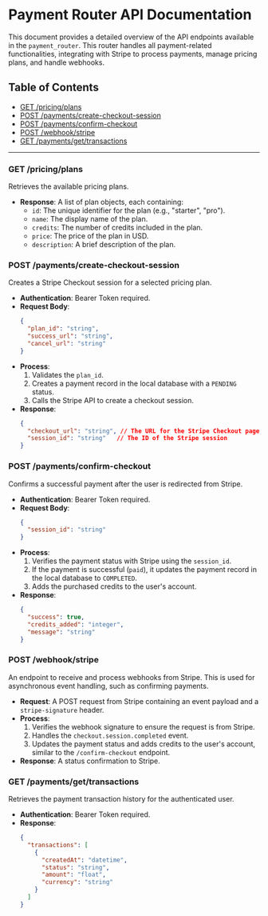 # Payment Router API Documentation

This document provides a detailed overview of the API endpoints available in the `payment_router`. This router handles all payment-related functionalities, integrating with Stripe to process payments, manage pricing plans, and handle webhooks.

## Table of Contents
- [GET /pricing/plans](#get-pricingplans)
- [POST /payments/create-checkout-session](#post-paymentscreate-checkout-session)
- [POST /payments/confirm-checkout](#post-paymentsconfirm-checkout)
- [POST /webhook/stripe](#post-webhookstripe)
- [GET /payments/get/transactions](#get-paymentsgettransactions)

---

### GET /pricing/plans
Retrieves the available pricing plans.

- **Response**: A list of plan objects, each containing:
  - `id`: The unique identifier for the plan (e.g., "starter", "pro").
  - `name`: The display name of the plan.
  - `credits`: The number of credits included in the plan.
  - `price`: The price of the plan in USD.
  - `description`: A brief description of the plan.

### POST /payments/create-checkout-session
Creates a Stripe Checkout session for a selected pricing plan.

- **Authentication**: Bearer Token required.
- **Request Body**:
  ```json
  {
    "plan_id": "string",
    "success_url": "string",
    "cancel_url": "string"
  }
  ```
- **Process**:
  1. Validates the `plan_id`.
  2. Creates a payment record in the local database with a `PENDING` status.
  3. Calls the Stripe API to create a checkout session.
- **Response**:
  ```json
  {
    "checkout_url": "string", // The URL for the Stripe Checkout page
    "session_id": "string"   // The ID of the Stripe session
  }
  ```

### POST /payments/confirm-checkout
Confirms a successful payment after the user is redirected from Stripe.

- **Authentication**: Bearer Token required.
- **Request Body**:
  ```json
  {
    "session_id": "string"
  }
  ```
- **Process**:
  1. Verifies the payment status with Stripe using the `session_id`.
  2. If the payment is successful (`paid`), it updates the payment record in the local database to `COMPLETED`.
  3. Adds the purchased credits to the user's account.
- **Response**:
  ```json
  {
    "success": true,
    "credits_added": "integer",
    "message": "string"
  }
  ```

### POST /webhook/stripe
An endpoint to receive and process webhooks from Stripe. This is used for asynchronous event handling, such as confirming payments.

- **Request**: A POST request from Stripe containing an event payload and a `stripe-signature` header.
- **Process**:
  1. Verifies the webhook signature to ensure the request is from Stripe.
  2. Handles the `checkout.session.completed` event.
  3. Updates the payment status and adds credits to the user's account, similar to the `/confirm-checkout` endpoint.
- **Response**: A status confirmation to Stripe.

### GET /payments/get/transactions
Retrieves the payment transaction history for the authenticated user.

- **Authentication**: Bearer Token required.
- **Response**:
  ```json
  {
    "transactions": [
      {
        "createdAt": "datetime",
        "status": "string",
        "amount": "float",
        "currency": "string"
      }
    ]
  }
  ```
